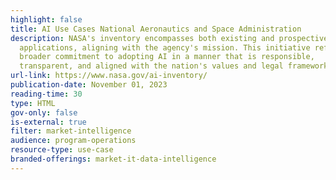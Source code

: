 ```yaml
---
highlight: false
title: AI Use Cases National Aeronautics and Space Administration
description: NASA's inventory encompasses both existing and prospective AI
  applications, aligning with the agency's mission. This initiative reflects the
  broader commitment to adopting AI in a manner that is responsible,
  transparent, and aligned with the nation's values and legal frameworks.
url-link: https://www.nasa.gov/ai-inventory/
publication-date: November 01, 2023
reading-time: 30
type: HTML
gov-only: false
is-external: true
filter: market-intelligence
audience: program-operations
resource-type: use-case
branded-offerings: market-it-data-intelligence
---
```

